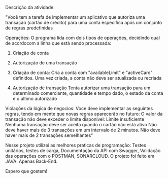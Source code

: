 Descrição da atividade: 

"Você tem a tarefa de implementar um aplicativo que autoriza uma transação (cartão de crédito) para uma conta especifica após um conjunto de regras predefinidas

Operações: 
O programa lida com dois tipos de operações, decidindo qual de acordocom a linha que está sendo processada:
1. Criação de conta
2. Autorização de uma transação

1. Criação de conta:
Cria a conta com "availableLimit" e "activeCard" definidos.
Uma vez criada, a conta não deve ser atualizada ou recriada

2. Autorização de transação
Tenta autorizar uma transação para um determinado comerciante, quantidade e tempo dado, o estado da conta e o ultimo autorizado

Violações da lógica de negocios:
Voce deve implementar as seguintes regras, tendo em mente que novas regras aparecerão no futuro:
O valor da transação não deve exceder o limite disponivel: Limite insuficiente
Nenhuma transação deve ser aceita quando o cartão não está ativo
Não deve haver mais de 3 transações em um intervalo de 2 minutos.
Não deve haver mais de 2 transações semelhantes"

Nesse projeto utilizei as melhores praticas de programação: Testes unitários, testes de carga, Documentação da API com Swagger, Validação das operações com o POSTMAN, SONARCLOUD.
O projeto foi feito em JAVA. 
Apenas Back-End.

Espero que gostem!
